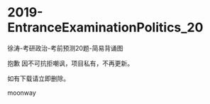 # 2019-EntranceExaminationPolitics_20
徐涛-考研政治-考前预测20题-简易背诵图 


抱歉 因不可抗拒嘲讽，项目私有，不再更新。

如有下载请立即删除。

moonway  
